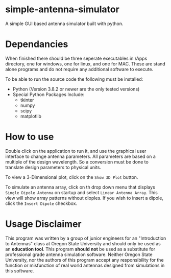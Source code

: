 # simple-antenna-simulator
A simple GUI based antenna simulator built with python.

# Dependancies
When finished there should be three seperate executables in /Apps directory, one for windows, one for linux, and one for MAC. These are stand alone programs and do not require any additional software to execute.


To be able to run the source code the following must be installed:
- Python (Version 3.8.2 or newer are the only tested versions)
- Special Python Packages Include:
    - tkinter
    - numpy
    - scipy
    - matplotlib

# How to use
Double click on the application to run it, and use the graphical user interface to change antenna parameters. All parameters are based on a multiple of the design wavelength. So a conversion must be done to translate design parameters to physical units.

To view a 3-Dimensional plot, click on the `Show 3D Plot` button.

To simulate an antenna array, click on th drop down menu that displays `Single Dipole Antenna` on startup and select `Linear Antenna Array`. This view will show array patterns without dioples. If you wish to insert a dipole, click the `Insert Dipole` checkbox.

# Usage Disclaimer

This program was written by a group of junior engineers for an "Introduction to Antennas" class at Oregon State University and should only be used as an **education tool**. This program **should not** be used as a substitute for professional grade antenna simulation software. Neither Oregon State University, nor the authors of this program accept any responsibility for the function or misfunction of real world antennas designed from simulations in this software.